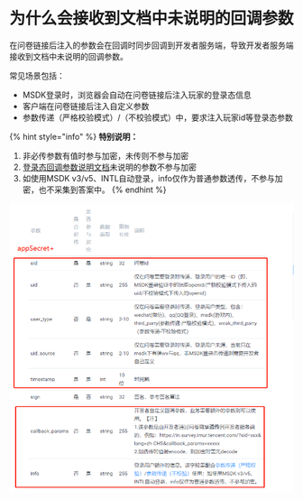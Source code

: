 # 为什么会接收到文档中未说明的回调参数

在问卷链接后注入的参数会在回调时同步回调到开发者服务端，导致开发者服务端接收到文档中未说明的回调参数。

常见场景包括：

* MSDK登录时，浏览器会自动在问卷链接后注入玩家的登录态信息
* 客户端在问卷链接后注入自定义参数
* 参数传递（严格校验模式）/（不校验模式）中，要求注入玩家id等登录态参数

{% hint style="info" %}
**特别说明：**

1. 非必传参数有值时参与加密，未传则不参与加密
2. [登录态回调参数说明文档](../api-wen-dang/deng-lu-tai-hui-tiao-jie-kou.md#can-shu-shuo-ming)未说明的参数不参与加密
3. 如使用MSDK v3/v5、INTL自动登录，info仅作为普通参数透传，不参与加密，也不采集到答案中。
{% endhint %}

![&#x53C2;&#x4E0E;&#x52A0;&#x5BC6;&#x7684;&#x56DE;&#x8C03;&#x53C2;&#x6570;](../.gitbook/assets/image%20%28684%29.png)

